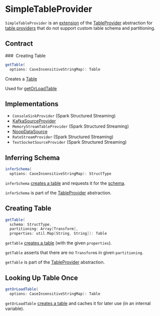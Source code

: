 # SimpleTableProvider

`SimpleTableProvider` is an [extension](#contract) of the [TableProvider](TableProvider.md) abstraction for [table providers](#implementations) that do not support custom table schema and partitioning.

## Contract

### <span id="getTable"> Creating Table

```scala
getTable(
  options: CaseInsensitiveStringMap): Table
```

Creates a [Table](Table.md)

Used for [getOrLoadTable](#getOrLoadTable)

## Implementations

* `ConsoleSinkProvider` (Spark Structured Streaming)
* [KafkaSourceProvider](../kafka/KafkaSourceProvider.md)
* `MemoryStreamTableProvider` (Spark Structured Streaming)
* [NoopDataSource](../datasources/noop/NoopDataSource.md)
* `RateStreamProvider` (Spark Structured Streaming)
* `TextSocketSourceProvider` (Spark Structured Streaming)

## <span id="inferSchema"> Inferring Schema

```scala
inferSchema(
  options: CaseInsensitiveStringMap): StructType
```

`inferSchema` [creates a table](#getOrLoadTable) and requests it for the [schema](Table.md#schema).

`inferSchema` is part of the [TableProvider](TableProvider.md#inferSchema) abstraction.

## <span id="getTable-TableProvider"> Creating Table

```scala
getTable(
  schema: StructType,
  partitioning: Array[Transform],
  properties: util.Map[String, String]): Table
```

`getTable` [creates a table](#getOrLoadTable) (with the given `properties`).

`getTable` asserts that there are no `Transform`s in given `partitioning`.

`getTable` is part of the [TableProvider](TableProvider.md#getTable) abstraction.

## <span id="getOrLoadTable"> Looking Up Table Once

```scala
getOrLoadTable(
  options: CaseInsensitiveStringMap): Table
```

`getOrLoadTable` [creates a table](#getTable) and caches it for later use (in an internal variable).
